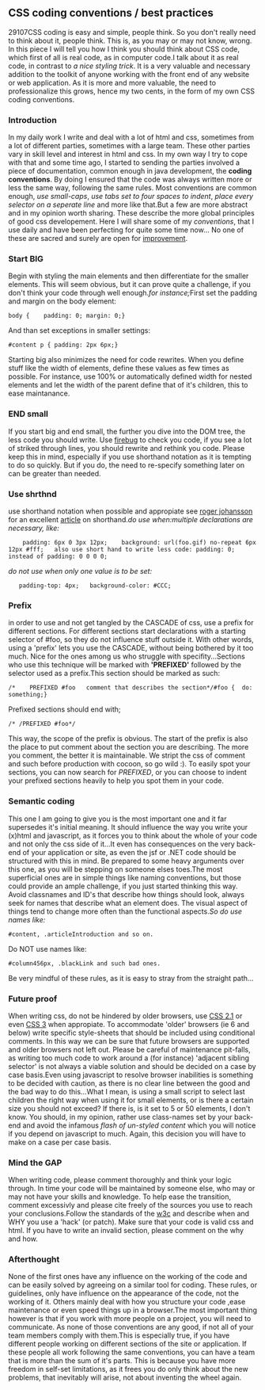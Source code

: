 <article><h2>CSS coding conventions / best practices</h2><time><span class="day">2</span><span class="month">9</span><span class="year">107</span></time>CSS coding is easy and simple, people think. So you don't really need to think about it, people think. This is, as you may or may not know, wrong. In this piece I will tell you how I think you should think about CSS code, which first of all is real code, as in computer code.I talk about it as real code, in contrast to <em>a nice styling trick</em>. It is a very valuable and necessary addition to the toolkit of anyone working with the front end of any website or web application. As it is more and more valuable, the need to professionalize this grows, hence my two cents, in the form of my own CSS coding conventions.<!--more--><h3>Introduction</h3>In my daily work I write and deal with a lot of html and css, sometimes from a lot of different parties, sometimes with a large team. These other parties vary in skill level and interest in html and css. In my own way I try to cope with that and some time ago, I started to sending the parties involved a piece of documentation, common enough in java development, the <strong>coding conventions</strong>. By doing I ensured that the code was always written more or less the same way, following the same rules. Most conventions are common enough, <em>use small-caps</em>, <em>use tabs set to four spaces to indent</em>, <em>place every selector on a seperate line</em> and more like that.But a few are more abstract and in my opinion worth sharing. These describe the more global principles of good css developement. Here I will share some of my <em>conventions</em>, that I use daily and have been perfecting for quite some time now... No one of these are sacred and surely are open for <a href="#author">improvement</a>.<h3>Start BIG</h3>Begin with styling the main elements and then differentiate for the smaller elements. This will seem obvious, but it can prove quite a challenge, if you don't think your code through well enough.<em>for instance;</em>First set the padding and margin on the body element:<pre><code>body {	padding: 0;	margin: 0;}</code></pre>And than set exceptions in smaller settings:<pre><code>#content p {	padding: 2px 6px;}</code></pre>Starting big also minimizes the need for code rewrites. When you define stuff like the width of elements, define these values as few times as possible. For instance, use 100% or automatically defined width for nested elements and let the width of the parent define that of it's children, this to ease maintanance.<h3>END small</h3>If you start big and end small, the further you dive into the DOM tree, the less code you should write. Use <a href="http://www.firebug.com/">firebug</a> to check you code, if you see a lot of striked through lines, you should rewrite and rethink you code. Please keep this in mind, especially if you use shorthand notation as it is tempting to do so quickly. But if you do, the need to re-specify something later on can be greater than needed.<h3>Use <span title="shorthand">shrthnd</span></h3>use shorthand notation when possible and appropiate see <a href="http://www.456bereastreet.com/">roger johansson</a> for an excellent <a href="http://www.456bereastreet.com/archive/200502/efficient_css_with_shorthand_properties/">article</a> on shorthand.<em>do use when:</em><em>multiple declarations are necessary, like: </em><pre><code>	padding: 6px 0 3px 12px;	background: url(foo.gif) no-repeat 6px 12px #fff;	also use short hand to write less code:	padding: 0; instead of padding: 0 0 0 0;</code></pre><em>do not use when only one value is to be set:</em><pre><code>	padding-top: 4px;	background-color: #CCC;</code></pre><h3>Prefix</h3>in order to use and not get tangled by the CASCADE of css, use a prefix for different sections. For different sections start declarations with a starting selector of #foo, so they do not influence stuff outside it. With other words, using a 'prefix' lets you use the CASCADE, without being bothered by it too much. Nice for the ones among us who struggle with specifity...Sections who use this technique will be marked with <strong>'PREFIXED'</strong> followed by the selector used as a prefix.This section should be marked as such:<pre><code>/*	PREFIXED #foo	comment that describes the section*/#foo {	do: something;}</code></pre>Prefixed sections should end with;<pre><code>/*	/PREFIXED #foo*/</code></pre>This way, the scope of the prefix is obvious. The start of the prefix is also the place to put comment about the section you are describing. The more you comment, the better it is maintainable. We stript the css of comment and such before production with cocoon, so go wild :). To easily spot your sections, you can now search for <em>PREFIXED</em>, or you can choose to indent your prefixed sections heavily to help you spot them in your code.<h3>Semantic coding</h3>This one I am going to give you is the most important one and it far supersedes it's initial meaning. It should influence the way you write your (x)html and javascript, as it forces you to think about the whole of your code and not only the css side of it...It even has consequences on the very back-end of your application or site, as even the jsf or .NET code should be structured with this in mind. Be prepared to some heavy arguments over this one, as you will be stepping on someone elses toes.The most superficial ones are in simple things like naming conventions, but those could provide an ample challenge, if you just started thinking this way. Avoid classnames and ID's that describe how things should look, always seek for names that describe what an element does. The visual aspect of things tend to change more often than the functional aspects.<em>So do use names like:</em><pre><code>#content, .articleIntroduction and so on.</code></pre>Do NOT use names like:<pre><code>#column456px, .blackLink and such bad ones.</code></pre>Be very mindful of these rules, as it is easy to stray from the straight path...<h3>Future proof</h3>When writing css, do not be hindered by older browsers, use <a href="http://www.w3.org/TR/CSS21/">CSS 2.1</a> or even <a href="http://www.w3.org/Style/CSS/current-work">CSS 3</a> when appropiate. To accommodate 'older' browsers (ie 6 and below) write specific style-sheets that should be included using conditional comments. In this way we can be sure that future browsers are supported and older browsers not left out. Please be careful of maintenance pit-falls, as writing too much code to work around a (for instance) 'adjacent sibling selector' is not always a viable solution and should be decided on a case by case basis.Even using javascript to resolve browser inabilities is something to be decided with caution, as there is no clear line between the good and the bad way to do this...What I mean, is using a small script to select last children the right way when using it for small elements, or is there a certain size you should not exceed? If there is, is it set to 5 or 50 elements, I don't know. You should, in my opinion, rather use class-names set by your back-end and avoid the infamous <em>flash of un-styled content</em> which you will notice if you depend on javascript to much. Again, this decision you will have to make on a case per case basis.<h3>Mind the GAP</h3>When writing code, please comment thoroughly and think your logic through. In time your code will be maintained by someone else, who may or may not have your skills and knowledge. To help ease the transition, comment excessivly and please cite freely of the sources you use to reach your conclusions.Follow the standards of the <a href="http://www.w3.org/">w3c</a> and describe when and WHY you use a 'hack' (or patch). Make sure that your code is valid css and html. If you have to write an invalid section, please comment on the why and how.<h3>Afterthought</h3>None of the first ones have any influence on the working of the code and can be easily solved by agreeing on a similar tool for coding. These rules, or guidelines, only have influence on the appearance of the code, not the working of it. Others mainly deal with how you structure your code ,ease maintenance or even speed things up in a browser.The most important thing however is that if you work with more people on a project, you will need to communicate. As none of those conventions are any good, if not all of your team members comply with them.This is especially true, if you have different people working on different sections of the site or application. If these people all work following the same conventions, you can have a team that is more than the sum of it's parts. This is because you have more freedom in self-set limitations, as it frees you do only think about the new problems, that inevitably will arise, not about inventing the wheel again.</article>